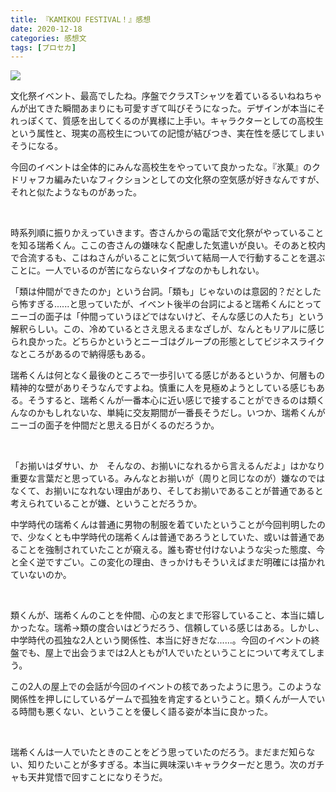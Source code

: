 ```yaml
---
title: 『KAMIKOU FESTIVAL！』感想
date: 2020-12-18
categories: 感想文
tags: [プロセカ]
---
```


![](https://pbs.twimg.com/media/Eo2tlGrU8AAp09Q?format=jpg&name=small)

文化祭イベント、最高でしたね。序盤でクラスTシャツを着ているるいねねちゃんが出てきた瞬間あまりにも可愛すぎて叫びそうになった。デザインが本当にそれっぽくて、質感を出してくるのが異様に上手い。キャラクターとしての高校生という属性と、現実の高校生についての記憶が結びつき、実在性を感じてしまいそうになる。

今回のイベントは全体的にみんな高校生をやっていて良かったな。『氷菓』のクドリャフカ編みたいなフィクションとしての文化祭の空気感が好きなんですが、それと似たようなものがあった。

<br>

時系列順に振りかえっていきます。杏さんからの電話で文化祭がやっていることを知る瑞希くん。ここの杏さんの嫌味なく配慮した気遣いが良い。そのあと校内で合流するも、こはねさんがいることに気づいて結局一人で行動することを選ぶことに。一人でいるのが苦にならないタイプなのかもしれない。

「類は仲間ができたのか」という台詞。「類も」じゃないのは意図的？だとしたら怖すぎる......と思っていたが、イベント後半の台詞によると瑞希くんにとってニーゴの面子は「仲間っていうほどではないけど、そんな感じの人たち」という解釈らしい。この、冷めているとさえ思えるまなざしが、なんともリアルに感じられ良かった。どちらかというとニーゴはグループの形態としてビジネスライクなところがあるので納得感もある。

瑞希くんは何となく最後のところで一歩引いてる感じがあるというか、何層もの精神的な壁がありそうなんですよね。慎重に人を見極めようとしている感じもある。そうすると、瑞希くんが一番本心に近い感じで接することができるのは類くんなのかもしれないな、単純に交友期間が一番長そうだし。いつか、瑞希くんがニーゴの面子を仲間だと思える日がくるのだろうか。

<br>

「お揃いはダサい、か　そんなの、お揃いになれるから言えるんだよ」はかなり重要な言葉だと思っている。みんなとお揃いが（周りと同じなのが）嫌なのではなくて、お揃いになれない理由があり、そしてお揃いであることが普通であると考えられていることが嫌、ということだろうか。

中学時代の瑞希くんは普通に男物の制服を着ていたということが今回判明したので、少なくとも中学時代の瑞希くんは普通であろうとしていた、或いは普通であることを強制されていたことが窺える。誰も寄せ付けないような尖った態度、今と全く逆ですごい。この変化の理由、きっかけもそういえばまだ明確には描かれていないのか。

<br>

類くんが、瑞希くんのことを仲間、心の友とまで形容していること、本当に嬉しかったな。瑞希→類の度合いはどうだろう、信頼している感じはある。しかし、中学時代の孤独な2人という関係性、本当に好きだな......。今回のイベントの終盤でも、屋上で出会うまでは2人ともが1人でいたということについて考えてしまう。

この2人の屋上での会話が今回のイベントの核であったように思う。このような関係性を押しにしているゲームで孤独を肯定するということ。類くんが一人でいる時間も悪くない、ということを優しく語る姿が本当に良かった。

<br>

瑞希くんは一人でいたときのことをどう思っていたのだろう。まだまだ知らない、知りたいことが多すぎる。本当に興味深いキャラクターだと思う。次のガチャも天井覚悟で回すことになりそうだ。